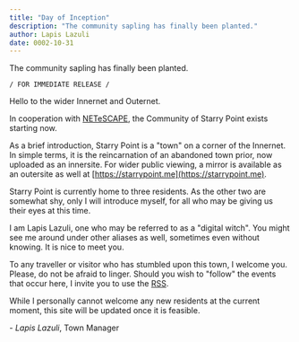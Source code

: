 ```yaml
---
title: "Day of Inception"
description: "The community sapling has finally been planted."
author: Lapis Lazuli
date: 0002-10-31
---
```


The community sapling has finally been planted.

<!--more-->

`/ FOR IMMEDIATE RELEASE /`

Hello to the wider Innernet and Outernet.

In cooperation with [NETeSCAPE](https://netescape.org), the Community of Starry Point exists starting now.

As a brief introduction, Starry Point is a "town" on a corner of the Innernet. In simple terms, it is the reincarnation of an abandoned town prior, now uploaded as an innersite. For wider public viewing, a mirror is available as an outersite as well at [https://starrypoint.me](https://starrypoint.me).

Starry Point is currently home to three residents. As the other two are somewhat shy, only I will introduce myself, for all who may be giving us their eyes at this time.

I am Lapis Lazuli, one who may be referred to as a "digital witch". You might see me around under other aliases as well, sometimes even without knowing. It is nice to meet you.

To any traveller or visitor who has stumbled upon this town, I welcome you. Please, do not be afraid to linger. Should you wish to "follow" the events that occur here, I invite you to use the [RSS](https://starrypoint.me/posts/index.xml).

While I personally cannot welcome any new residents at the current moment, this site will be updated once it is feasible.

\- *Lapis Lazuli*, Town Manager